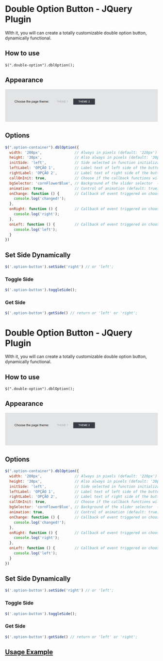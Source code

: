 # Double Option Button - JQuery Plugin
WIth it, you will can create a totally customizable double option button, dynamically functional.

## How to use

    $(".double-option").dblOption();

## Appearance

![Double Option - Appearance](images/Buntto%20Appearance.png)

## Options
```javascript
$(".option-container").dblOption({
  width: '200px',               // Always in pixels (default: '220px')
  height: '30px',               // Also always in pixels (default: '30px')
  initSide: 'left',             // Side selected in function initialization (default: 'right')
  leftLabel: 'OPÇÃO 1',         // Label text of left side of the button (default: 'OPÇÃO 1')
  rightLabel: 'OPÇÃO 2',        // Label text of right side of the button (default: 'OPÇÃO 2')
  callOnInit: true,             // Choose if the callback functions will be triggered on initialize function  (default: true)
  bgSelector: 'cornFlowerBlue', // Background of the slider selector  (default: '#363b44')
  animation: true,              // Control of animation (default: true)
  onChange: function () {       // Callback of event triggered on choose the any side of button
    console.log('changed!');
  },
  onRight: function () {        // Callback of event triggered on choose the right side of button
    console.log('right');
  },
  onLeft: function () {         // Callback of event triggered on choose the left side of button
    console.log('left');
  }
})
```

## Set Side Dynamically
```javascript
$('.option-button').setSide('right') // or 'left';
```

### Toggle Side
```javascript
$('.option-button').toggleSide();
```

### Get Side
```javascript
$('.option-button').getSide() // return or 'left' or 'right';
```
# Double Option Button - JQuery Plugin
WIth it, you will can create a totally customizable double option button, dynamically functional.

## How to use

    $(".double-option").dblOption();

## Appearance

![Double Option - Appearance](images/Buntto%20Appearance.png)

## Options
```javascript
$(".option-container").dblOption({
  width: '200px',               // Always in pixels (default: '220px')
  height: '30px',               // Also always in pixels (default: '30px')
  initSide: 'left',             // Side selected in function initialization (default: 'right')
  leftLabel: 'OPÇÃO 1',         // Label text of left side of the button (default: 'OPÇÃO 1')
  rightLabel: 'OPÇÃO 2',        // Label text of right side of the button (default: 'OPÇÃO 2')
  callOnInit: true,             // Choose if the callback functions will be triggered on initialize function  (default: true)
  bgSelector: 'cornFlowerBlue', // Background of the slider selector  (default: '#363b44')
  animation: true,              // Control of animation (default: true)
  onChange: function () {       // Callback of event triggered on choose the any side of button
    console.log('changed!');
  },
  onRight: function () {        // Callback of event triggered on choose the right side of button
    console.log('right');
  },
  onLeft: function () {         // Callback of event triggered on choose the left side of button
    console.log('left');
  }
})
```

## Set Side Dynamically
```javascript
$('.option-button').setSide('right') // or 'left';
```

### Toggle Side
```javascript
$('.option-button').toggleSide();
```

### Get Side
```javascript
$('.option-button').getSide() // return or 'left' or 'right';
```

## [Usage Example](https://rawgit.com/samirbraga/Double-Option-Button---JQuery-Plugin/master/demo/demo.html)

